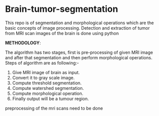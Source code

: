 # Brain-tumor-segmentation
This repo is of segmentation and morphological operations which are the basic concepts of image processing. Detection and extraction of tumor from MRI scan images of the brain is done using python

**METHODOLOGY**: 
 
The algorithm has two stages, first is pre-processing of given MRI image and after that segmentation and then perform morphological operations. Steps of algorithm are as following:-  
1) Give MRI image of brain as input. 
2) Convert it to gray scale image. 
3) Compute threshold segmentation.  
4) Compute watershed segmentation.  
5) Compute morphological operation. 
6) Finally output will be a tumour region.  

preprocessing of the mri scans need to be done

 
 
